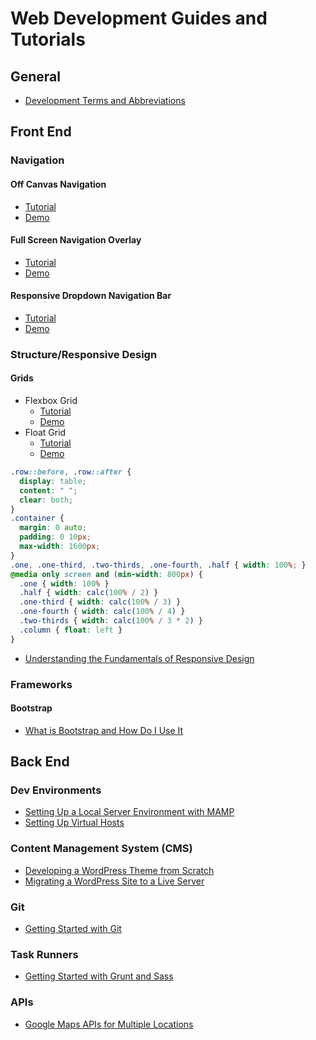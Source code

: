 Web Development Guides and Tutorials
========

## General

* [Development Terms and Abbreviations](http://www.taniarascia.com/development-terms-abbreviations/)

## Front End

### Navigation

#### Off Canvas Navigation
* [Tutorial](http://www.taniarascia.com/off-canvas-navigation/)
* [Demo](http://codepen.io/taniarascia/full/QjBwpB/)

#### Full Screen Navigation Overlay
* [Tutorial](http://www.taniarascia.com/full-screen-navigation-overlay/)
* [Demo](http://codepen.io/taniarascia/full/yYrXRG/) 

#### Responsive Dropdown Navigation Bar
* [Tutorial](http://www.taniarascia.com/responsive-dropdown-navigation-bar/)
* [Demo](http://codepen.io/taniarascia/full/dYvvYv/)

### Structure/Responsive Design

#### Grids

* Flexbox Grid
  * [Tutorial](http://www.taniarascia.com/easiest-flex-grid-ever/)
  * [Demo](http://codepen.io/taniarascia/full/rOLEGe/)
* Float Grid
  * [Tutorial](http://www.taniarascia.com/you-dont-need-a-framework/)
  * [Demo](http://codepen.io/taniarascia/pen/GpGdyy)

```css
.row::before, .row::after {
  display: table;
  content: " ";
  clear: both;
}
.container {
  margin: 0 auto;
  padding: 0 10px;
  max-width: 1600px;
}
.one, .one-third, .two-thirds, .one-fourth, .half { width: 100%; }
@media only screen and (min-width: 800px) {
  .one { width: 100% }
  .half { width: calc(100% / 2) }
  .one-third { width: calc(100% / 3) }
  .one-fourth { width: calc(100% / 4) }
  .two-thirds { width: calc(100% / 3 * 2) }
  .column { float: left }
}
```

* [Understanding the Fundamentals of Responsive Design](http://www.taniarascia.com/you-dont-need-a-framework/)


### Frameworks

#### Bootstrap

* [What is Bootstrap and How Do I Use It](http://www.taniarascia.com/what-is-bootstrap-and-how-do-i-use-it/)

## Back End

### Dev Environments

* [Setting Up a Local Server Environment with MAMP](http://www.taniarascia.com/local-environment/)
* [Setting Up Virtual Hosts](http://www.taniarascia.com/setting-up-virtual-hosts/)

### Content Management System (CMS)

* [Developing a WordPress Theme from Scratch](http://www.taniarascia.com/developing-a-wordpress-theme-from-scratch/)
* [Migrating a WordPress Site to a Live Server](http://www.taniarascia.com/migrating-a-wordpress-site-to-a-live-server/)

### Git

* [Getting Started with Git](http://www.taniarascia.com/getting-started-with-git/)

### Task Runners

* [Getting Started with Grunt and Sass](http://www.taniarascia.com/getting-started-with-grunt-and-sass/)

### APIs

* [Google Maps APIs for Multiple Locations](http://www.taniarascia.com/google-maps-apis-for-multiple-locations/)
